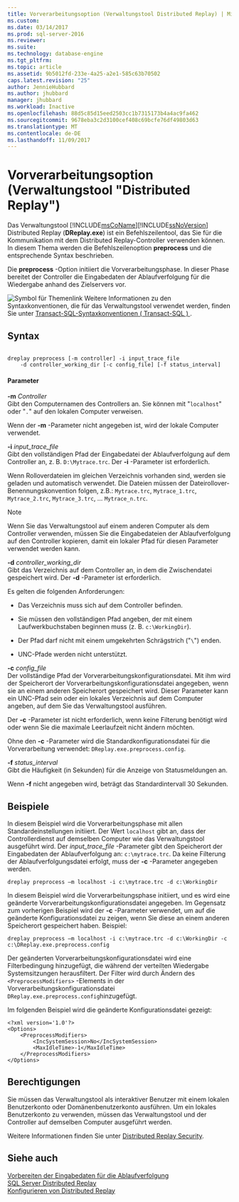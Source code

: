 ```yaml
---
title: Vorverarbeitungsoption (Verwaltungstool Distributed Replay) | Microsoft Docs
ms.custom: 
ms.date: 03/14/2017
ms.prod: sql-server-2016
ms.reviewer: 
ms.suite: 
ms.technology: database-engine
ms.tgt_pltfrm: 
ms.topic: article
ms.assetid: 9b5012fd-233e-4a25-a2e1-585c63b70502
caps.latest.revision: "25"
author: JennieHubbard
ms.author: jhubbard
manager: jhubbard
ms.workload: Inactive
ms.openlocfilehash: 88d5c85d15eed2503cc1b7315173b4a4ac9fa462
ms.sourcegitcommit: 9678eba3c2d3100cef408c69bcfe76df49803d63
ms.translationtype: MT
ms.contentlocale: de-DE
ms.lasthandoff: 11/09/2017
---
```

# <a name="preprocess-option-distributed-replay-administration-tool"></a>Vorverarbeitungsoption (Verwaltungstool "Distributed Replay")
  Das Verwaltungstool [!INCLUDE[msCoName](../../includes/msconame-md.md)][!INCLUDE[ssNoVersion](../../includes/ssnoversion-md.md)] Distributed Replay (**DReplay.exe**) ist ein Befehlszeilentool, das Sie für die Kommunikation mit dem Distributed Replay-Controller verwenden können. In diesem Thema werden die Befehlszeilenoption **preprocess** und die entsprechende Syntax beschrieben.  
  
 Die **preprocess** -Option initiiert die Vorverarbeitungsphase. In dieser Phase bereitet der Controller die Eingabedaten der Ablaufverfolgung für die Wiedergabe anhand des Zielservers vor.  
  
 ![Symbol für Themenlink](../../database-engine/configure-windows/media/topic-link.gif "Thema Linksymbol") Weitere Informationen zu den Syntaxkonventionen, die für das Verwaltungstool verwendet werden, finden Sie unter [Transact-SQL-Syntaxkonventionen &#40; Transact-SQL &#41; ](../../t-sql/language-elements/transact-sql-syntax-conventions-transact-sql.md).  
  
## <a name="syntax"></a>Syntax  
  
```  
  
dreplay preprocess [-m controller] -i input_trace_file  
    -d controller_working_dir [-c config_file] [-f status_interval]  
```  
  
#### <a name="parameters"></a>Parameter  
 **-m** *Controller*  
 Gibt den Computernamen des Controllers an. Sie können mit "`localhost`" oder "`.`" auf den lokalen Computer verweisen.  
  
 Wenn der **-m** -Parameter nicht angegeben ist, wird der lokale Computer verwendet.  
  
 **-i** *input_trace_file*  
 Gibt den vollständigen Pfad der Eingabedatei der Ablaufverfolgung auf dem Controller an, z. B. `D:\Mytrace.trc`. Der **-i** -Parameter ist erforderlich.  
  
 Wenn Rolloverdateien im gleichen Verzeichnis vorhanden sind, werden sie geladen und automatisch verwendet. Die Dateien müssen der Dateirollover-Benennungskonvention folgen, z.B.: `Mytrace.trc`, `Mytrace_1.trc`, `Mytrace_2.trc`, `Mytrace_3.trc`, … `Mytrace_n.trc`.  
  
> [!NOTE]  
>  Wenn Sie das Verwaltungstool auf einem anderen Computer als dem Controller verwenden, müssen Sie die Eingabedateien der Ablaufverfolgung auf den Controller kopieren, damit ein lokaler Pfad für diesen Parameter verwendet werden kann.  
  
 **-d** *controller_working_dir*  
 Gibt das Verzeichnis auf dem Controller an, in dem die Zwischendatei gespeichert wird. Der **-d** -Parameter ist erforderlich.  
  
 Es gelten die folgenden Anforderungen:  
  
-   Das Verzeichnis muss sich auf dem Controller befinden.  
  
-   Sie müssen den vollständigen Pfad angeben, der mit einem Laufwerkbuchstaben beginnen muss (z. B. `c:\WorkingDir`).  
  
-   Der Pfad darf nicht mit einem umgekehrten Schrägstrich ("`\`") enden.  
  
-   UNC-Pfade werden nicht unterstützt.  
  
 **-c** *config_file*  
 Der vollständige Pfad der Vorverarbeitungskonfigurationsdatei. Mit ihm wird der Speicherort der Vorverarbeitungskonfigurationsdatei angegeben, wenn sie an einem anderen Speicherort gespeichert wird. Dieser Parameter kann ein UNC-Pfad sein oder ein lokales Verzeichnis auf dem Computer angeben, auf dem Sie das Verwaltungstool ausführen.  
  
 Der **-c** -Parameter ist nicht erforderlich, wenn keine Filterung benötigt wird oder wenn Sie die maximale Leerlaufzeit nicht ändern möchten.  
  
 Ohne den **-c** -Parameter wird die Standardkonfigurationsdatei für die Vorverarbeitung verwendet: `DReplay.exe.preprocess.config`.  
  
 **-f** *status_interval*  
 Gibt die Häufigkeit (in Sekunden) für die Anzeige von Statusmeldungen an.  
  
 Wenn **-f** nicht angegeben wird, beträgt das Standardintervall 30 Sekunden.  
  
## <a name="examples"></a>Beispiele  
 In diesem Beispiel wird die Vorverarbeitungsphase mit allen Standardeinstellungen initiiert. Der Wert `localhost` gibt an, dass der Controllerdienst auf demselben Computer wie das Verwaltungstool ausgeführt wird. Der *input_trace_file* -Parameter gibt den Speicherort der Eingabedaten der Ablaufverfolgung an: `c:\mytrace.trc`. Da keine Filterung der Ablaufverfolgungsdatei erfolgt, muss der **-c** -Parameter angegeben werden.  
  
```  
dreplay preprocess –m localhost -i c:\mytrace.trc -d c:\WorkingDir  
```  
  
 In diesem Beispiel wird die Vorverarbeitungsphase initiiert, und es wird eine geänderte Vorverarbeitungskonfigurationsdatei angegeben. Im Gegensatz zum vorherigen Beispiel wird der **-c** -Parameter verwendet, um auf die geänderte Konfigurationsdatei zu zeigen, wenn Sie diese an einem anderen Speicherort gespeichert haben. Beispiel:  
  
```  
dreplay preprocess –m localhost -i c:\mytrace.trc -d c:\WorkingDir -c c:\DReplay.exe.preprocess.config  
```  
  
 Der geänderten Vorverarbeitungskonfigurationsdatei wird eine Filterbedingung hinzugefügt, die während der verteilten Wiedergabe Systemsitzungen herausfiltert. Der Filter wird durch Ändern des `<PreprocessModifiers>` -Elements in der Vorverarbeitungskonfigurationsdatei `DReplay.exe.preprocess.config`hinzugefügt.  
  
 Im folgenden Beispiel wird die geänderte Konfigurationsdatei gezeigt:  
  
```  
<?xml version='1.0'?>  
<Options>  
    <PreprocessModifiers>  
        <IncSystemSession>No</IncSystemSession>  
        <MaxIdleTime>-1</MaxIdleTime>  
    </PreprocessModifiers>  
</Options>  
```  
  
## <a name="permissions"></a>Berechtigungen  
 Sie müssen das Verwaltungstool als interaktiver Benutzer mit einem lokalen Benutzerkonto oder Domänenbenutzerkonto ausführen. Um ein lokales Benutzerkonto zu verwenden, müssen das Verwaltungstool und der Controller auf demselben Computer ausgeführt werden.  
  
 Weitere Informationen finden Sie unter [Distributed Replay Security](../../tools/distributed-replay/distributed-replay-security.md).  
  
## <a name="see-also"></a>Siehe auch  
 [Vorbereiten der Eingabedaten für die Ablaufverfolgung](../../tools/distributed-replay/prepare-the-input-trace-data.md)   
 [SQL Server Distributed Replay](../../tools/distributed-replay/sql-server-distributed-replay.md)   
 [Konfigurieren von Distributed Replay](../../tools/distributed-replay/configure-distributed-replay.md)  
  
  
